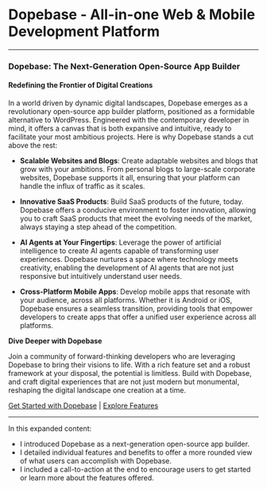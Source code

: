 # Dopebase - All-in-one Web & Mobile Development Platform

---

### **Dopebase: The Next-Generation Open-Source App Builder**

#### **Redefining the Frontier of Digital Creations**

In a world driven by dynamic digital landscapes, Dopebase emerges as a revolutionary open-source app builder platform, positioned as a formidable alternative to WordPress. Engineered with the contemporary developer in mind, it offers a canvas that is both expansive and intuitive, ready to facilitate your most ambitious projects. Here is why Dopebase stands a cut above the rest:

- **Scalable Websites and Blogs**: Create adaptable websites and blogs that grow with your ambitions. From personal blogs to large-scale corporate websites, Dopebase supports it all, ensuring that your platform can handle the influx of traffic as it scales.

- **Innovative SaaS Products**: Build SaaS products of the future, today. Dopebase offers a conducive environment to foster innovation, allowing you to craft SaaS products that meet the evolving needs of the market, always staying a step ahead of the competition.

- **AI Agents at Your Fingertips**: Leverage the power of artificial intelligence to create AI agents capable of transforming user experiences. Dopebase nurtures a space where technology meets creativity, enabling the development of AI agents that are not just responsive but intuitively understand user needs.

- **Cross-Platform Mobile Apps**: Develop mobile apps that resonate with your audience, across all platforms. Whether it is Android or iOS, Dopebase ensures a seamless transition, providing tools that empower developers to create apps that offer a unified user experience across all platforms.

**Dive Deeper with Dopebase**

Join a community of forward-thinking developers who are leveraging Dopebase to bring their visions to life. With a rich feature set and a robust framework at your disposal, the potential is limitless. Build with Dopebase, and craft digital experiences that are not just modern but monumental, reshaping the digital landscape one creation at a time.

[Get Started with Dopebase](https://dopebase.com) | [Explore Features](https://dopebase.com)

---

In this expanded content:

- I introduced Dopebase as a next-generation open-source app builder.
- I detailed individual features and benefits to offer a more rounded view of what users can accomplish with Dopebase.
- I included a call-to-action at the end to encourage users to get started or learn more about the features offered.
